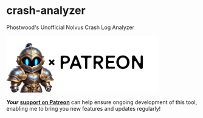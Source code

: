 # crash-analyzer
Phostwood's Unofficial Nolvus Crash Log Analyzer

[<img src="./Patreon.png">](https://www.patreon.com/Phostwood)

<strong><em>Your</em></strong> <a href="https://www.patreon.com/Phostwood" style="font-weight: bold;">support on Patreon</a> can help ensure ongoing development of this tool, enabling me to bring you new features and updates regularly!
